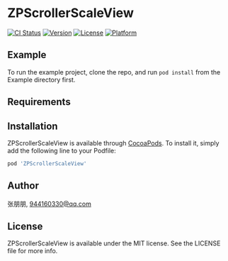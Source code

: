 # ZPScrollerScaleView

[![CI Status](https://img.shields.io/travis/张朋朋/ZPScrollerScaleView.svg?style=flat)](https://travis-ci.org/张朋朋/ZPScrollerScaleView)
[![Version](https://img.shields.io/cocoapods/v/ZPScrollerScaleView.svg?style=flat)](https://cocoapods.org/pods/ZPScrollerScaleView)
[![License](https://img.shields.io/cocoapods/l/ZPScrollerScaleView.svg?style=flat)](https://cocoapods.org/pods/ZPScrollerScaleView)
[![Platform](https://img.shields.io/cocoapods/p/ZPScrollerScaleView.svg?style=flat)](https://cocoapods.org/pods/ZPScrollerScaleView)

## Example

To run the example project, clone the repo, and run `pod install` from the Example directory first.

## Requirements

## Installation

ZPScrollerScaleView is available through [CocoaPods](https://cocoapods.org). To install
it, simply add the following line to your Podfile:

```ruby
pod 'ZPScrollerScaleView'
```

## Author

张朋朋, 944160330@qq.com

## License

ZPScrollerScaleView is available under the MIT license. See the LICENSE file for more info.
